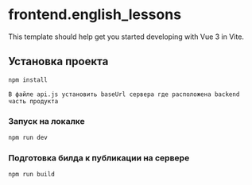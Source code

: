 # frontend.english_lessons

This template should help get you started developing with Vue 3 in Vite.

## Установка проекта

```sh
npm install
```

```
В файле api.js установить baseUrl сервера где расположена backend часть продукта
```

### Запуск на локалке

```sh
npm run dev
```


### Подготовка билда к публикации на сервере

```sh
npm run build
```
